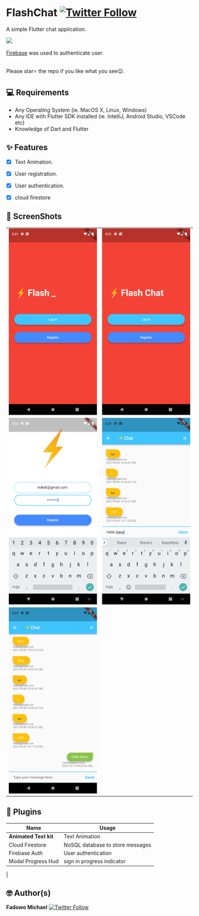 # FlashChat  [![Twitter Follow](https://img.shields.io/twitter/follow/Mikhael.svg?style=social)](https://twitter.com/mii_khael)


A simple Flutter chat application. 

<a href="http://www.firebase.com/"><img src="[ss/firebase.svg](https://seeklogo.com/images/F/firebase-logo-402F407EE0-seeklogo.com.png)" width="200"/></a>
<br>

[Firebase](http://www.firebase.com) was used to authenticate user. <br>

<br> Please star⭐ the repo if you like what you see😉.

## 💻 Requirements

- Any Operating System (ie. MacOS X, Linux, Windows)
- Any IDE with Flutter SDK installed (ie. IntelliJ, Android Studio, VSCode etc)
- Knowledge of Dart and Flutter

## ✨ Features

- [x] Text Animation.
- [x] User registration.
- [x] User authentication.
- [x] cloud firestore


## 📸 ScreenShots

<!-- <img src="ss/mockup.png"/> -->

|                                   |                                   |
| --------------------------------- | --------------------------------- |
| <img src="ss/1.png" width="400">  | <img src="ss/2.png" width="400">  |
| <img src="ss/3.png" width="400">  | <img src="ss/4.png" width="400">  |
| <img src="ss/5.png" width="400">  | 

## 🔌 Plugins

| Name                                                    | Usage                                               |
| ------------------------------------------------------- | --------------------------------------------------- |
| **Animated Text kit**       | Text Animation                                    |
| Cloud Firestore   | NoSQL database to store messages       |
| Firebase Auth       | User authentication                                 |
| Modal Progress Hud                 | sign in progress indicator                    |
|

## 🤓 Author(s)

**Fadowo Michael**
[![Twitter Follow](https://img.shields.io/twitter/follow/Mikhael.svg?style=social)](https://twitter.com/mii_khael)
